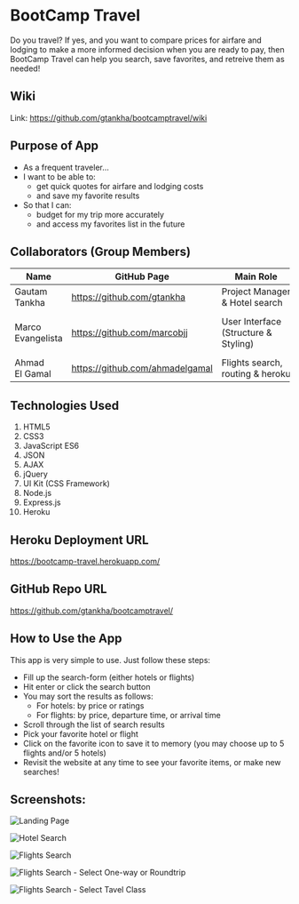 # BootCamp Travel

Do you travel? If yes, and you want to compare prices for airfare and lodging to make a more informed decision when you are ready to pay, then BootCamp Travel can help you search, save favorites, and retreive them as needed!

## Wiki

Link: https://github.com/gtankha/bootcamptravel/wiki

## Purpose of App

- As a frequent traveler...
- I want to be able to:
  - get quick quotes for airfare and lodging costs
  - and save my favorite results
- So that I can:
  - budget for my trip more accurately
  - and access my favorites list in the future

## Collaborators (Group Members)

| Name              | GitHub Page                     | Main Role                            | Files                                    |
| ----------------- | ------------------------------- | ------------------------------------ | ---------------------------------------- |
| Gautam Tankha     | https://github.com/gtankha      | Project Manager & Hotel search       | `hotel.js`                               |
| Marco Evangelista | https://github.com/marcobjj     | User Interface (Structure & Styling) | `index.html`, `style.css`, & `script.js` |
| Ahmad El Gamal    | https://github.com/ahmadelgamal | Flights search, routing & heroku     | `flights.js`                             |

## Technologies Used

1. HTML5
2. CSS3
3. JavaScript ES6
4. JSON
5. AJAX
6. jQuery
7. UI Kit (CSS Framework)
8. Node.js
9. Express.js
10. Heroku

## Heroku Deployment URL

https://bootcamp-travel.herokuapp.com/

## GitHub Repo URL

https://github.com/gtankha/bootcamptravel/

## How to Use the App

This app is very simple to use. Just follow these steps:

- Fill up the search-form (either hotels or flights)
- Hit enter or click the search button
- You may sort the results as follows:
  - For hotels: by price or ratings
  - For flights: by price, departure time, or arrival time
- Scroll through the list of search results
- Pick your favorite hotel or flight
- Click on the favorite icon to save it to memory (you may choose up to 5 flights and/or 5 hotels)
- Revisit the website at any time to see your favorite items, or make new searches!

## Screenshots:

![Landing Page](./public/assets/images/screen-shot-1.jpg)

![Hotel Search](./public/assets/images/screen-shot-3.jpg)

![Flights Search](./public/assets/images/screen-shot-2.jpg)

![Flights Search - Select One-way or Roundtrip](./public/assets/images/screen-shot-4.PNG)

![Flights Search - Select Tavel Class](./public/assets/images/screen-shot-5.PNG)

